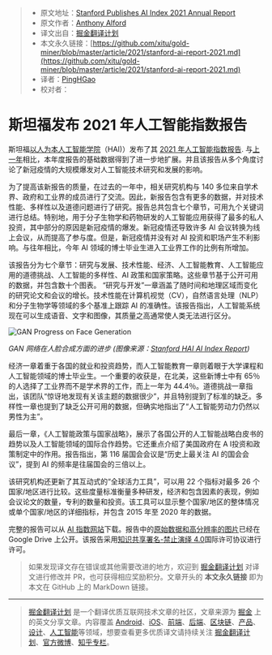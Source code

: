 > * 原文地址：[Stanford Publishes AI Index 2021 Annual Report](https://www.infoq.com/news/2021/03/stanford-ai-report-2021)
> * 原文作者：[Anthony Alford](https://www.infoq.com/profile/Anthony-Alford/)
> * 译文出自：[掘金翻译计划](https://github.com/xitu/gold-miner)
> * 本文永久链接：[https://github.com/xitu/gold-miner/blob/master/article/2021/stanford-ai-report-2021.md](https://github.com/xitu/gold-miner/blob/master/article/2021/stanford-ai-report-2021.md)
> * 译者：[PingHGao](https://github.com/PingHGao)
> * 校对者：

# 斯坦福发布 2021 年人工智能指数报告

斯坦福[以人为本人工智能学院](https://hai.stanford.edu/)（HAI)）发布了其 [2021 年人工智能指数报告](https://aiindex.stanford.edu/report/). 与[上一年](https://www.infoq.com/news/2020/01/stanford-ai-report/)相比，本年度报告的基础数据得到了进一步地扩展。并且该报告从多个角度讨论了新冠疫情的大规模爆发对人工智能技术研究和发展的影响。

为了提高该新报告的质量，在过去的一年中，相关研究机构与 140 多位来自学术界、政府和工业界的成员进行了交流。因此，新报告包含有更多的数据，并对技术性能、多样性以及道德问题进行了研究。报告总共包含七个章节，可用九个关键词进行总结。特别地，用于分子生物学和药物研发的人工智能应用获得了最多的私人投资，其中部分的原因是新冠疫情的爆发。新冠疫情还导致许多 AI 会议转换为线上会议，从而提高了参与度。但是，新冠疫情并没有对 AI 投资和职场产生不利影响。与往年相比，今年 AI 领域的博士毕业生进入工业界工作的比例有所增加。

该报告分为七个章节：研究与发展、技术性能、经济、人工智能教育、人工智能应用的道德挑战、人工智能的多样性、AI 政策和国家策略。这些章节基于公开可用的数据，并包含数十个图表。 “研究与开发”一章涵盖了随时间和地理区域而变化的研究论文和会议的增长。技术性能在计算机视觉（CV），自然语言处理（NLP）和分子生物学等领域的多个基准上跟踪 AI 的准确性。该报告指出，人工智能系统现在可以生成语音、文字和图像，其质量之高通常使人类无法进行区分。

![GAN Progress on Face Generation](https://res.infoq.com/news/2021/03/stanford-ai-report-2021/en/resources/1face-generation-1615055893968.png)

*GAN 网络在人脸合成方面的进步 (图像来源：[Stanford HAI AI Index Report](https://aiindex.stanford.edu/report/))*

经济一章着重于各国的就业和投资趋势，而人工智能教育一章则着眼于大学课程和人工智能领域的博士毕业生。一个重要的收获是，在北美，这些新博士中有 65％ 的人选择了工业界而不是学术界的工作，而上一年为 44.4％。道德挑战一章指出，该团队“惊讶地发现有关该主题的数据很少”，并且特别提到了标准的缺乏。多样性一章也提到了缺乏公开可用的数据，但确实地指出了“人工智能劳动力仍然以男性为主”。

最后一章，《人工智能政策与国家战略》，展示了各国公开的人工智能战略白皮书的趋势以及人工智能领域的国际合作趋势。它还重点介绍了美国政府在 A I投资和政策制定中的作用。报告指出，第 116 届国会会议是“历史上最关注 AI 的国会会议”，提到 AI 的频率是往届国会的三倍以上。

该研究机构还更新了其互动式的“全球活力工具”，可以用 22 个指标对最多 26 个国家/地区进行比较。这些度量标准衡量多种研发，经济和包含因素的表现，例如会议论文的数量，专利的数量和投资。该工具可以显示整个国家/地区的整体情况或单个国家/地区的详细指标，并包含 2015 年至 2020 年的数据。

完整的报告可以从 [AI 指数网站](https://aiindex.stanford.edu/wp-content/uploads/2021/03/2021-AI-Index-Report_Master.pdf)下载。报告中的[原始数据和高分辨率的图片](https://drive.google.com/drive/folders/1YY9rj8bGSJDLgIq09FwmF2y1k_FazJUm)已经在 Google Drive 上公开。该报告采用[知识共享署名-禁止演绎 4.0](http://creativecommons.org/licenses/by-nd/4.0/)国际许可协议进行许可。

> 如果发现译文存在错误或其他需要改进的地方，欢迎到 [掘金翻译计划](https://github.com/xitu/gold-miner) 对译文进行修改并 PR，也可获得相应奖励积分。文章开头的 **本文永久链接** 即为本文在 GitHub 上的 MarkDown 链接。

---

> [掘金翻译计划](https://github.com/xitu/gold-miner) 是一个翻译优质互联网技术文章的社区，文章来源为 [掘金](https://juejin.im) 上的英文分享文章。内容覆盖 [Android](https://github.com/xitu/gold-miner#android)、[iOS](https://github.com/xitu/gold-miner#ios)、[前端](https://github.com/xitu/gold-miner#前端)、[后端](https://github.com/xitu/gold-miner#后端)、[区块链](https://github.com/xitu/gold-miner#区块链)、[产品](https://github.com/xitu/gold-miner#产品)、[设计](https://github.com/xitu/gold-miner#设计)、[人工智能](https://github.com/xitu/gold-miner#人工智能)等领域，想要查看更多优质译文请持续关注 [掘金翻译计划](https://github.com/xitu/gold-miner)、[官方微博](http://weibo.com/juejinfanyi)、[知乎专栏](https://zhuanlan.zhihu.com/juejinfanyi)。
